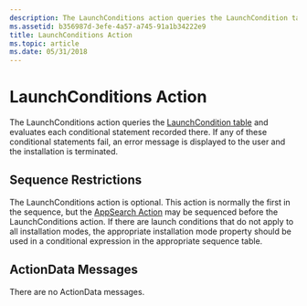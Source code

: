 ```yaml
---
description: The LaunchConditions action queries the LaunchCondition table and evaluates each conditional statement recorded there. If any of these conditional statements fail, an error message is displayed to the user and the installation is terminated.
ms.assetid: b356987d-3efe-4a57-a745-91a1b34222e9
title: LaunchConditions Action
ms.topic: article
ms.date: 05/31/2018
---
```


# LaunchConditions Action

The LaunchConditions action queries the [LaunchCondition table](launchcondition-table.md) and evaluates each conditional statement recorded there. If any of these conditional statements fail, an error message is displayed to the user and the installation is terminated.

## Sequence Restrictions

The LaunchConditions action is optional. This action is normally the first in the sequence, but the [AppSearch Action](appsearch-action.md) may be sequenced before the LaunchConditions action. If there are launch conditions that do not apply to all installation modes, the appropriate installation mode property should be used in a conditional expression in the appropriate sequence table.

## ActionData Messages

There are no ActionData messages.

 

 



